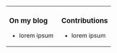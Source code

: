 <table>
<tr><td valign="top" width="50%">

### On my blog
<!-- blog starts -->
- lorem ipsum
<!-- blog ends -->
</td><td valign="top" width="50%">

### Contributions
<!-- contribs starts -->
- lorem ipsum
<!-- contribs ends -->
</td></tr>
</table>
